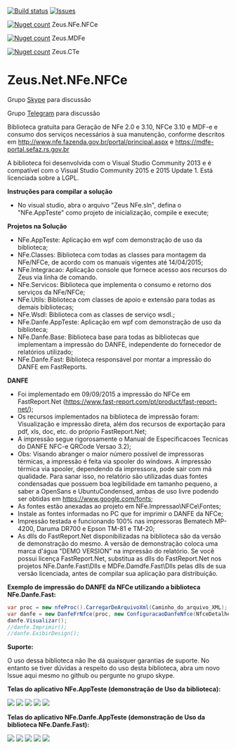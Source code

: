 [![Build status](https://ci.appveyor.com/api/projects/status/7igb6s48sw2p95o3/branch/master?svg=true)](https://ci.appveyor.com/project/adeniltonbs/zeus-net-nfe-nfce/branch/master) 
[![Issues](https://img.shields.io/github/issues/adeniltonbs/Zeus.Net.NFe.NFCe.svg?style=flat-square)](https://github.com/adeniltonbs/Zeus.Net.NFe.NFCe/issues)

  
[![Nuget count](http://img.shields.io/nuget/v/Zeus.Net.NFe.NFCe.svg)](http://www.nuget.org/packages/Zeus.Net.NFe.NFCe/)
 Zeus.NFe.NFCe

[![Nuget count](https://img.shields.io/nuget/v/Zeus.Net.MDFe.svg)](http://www.nuget.org/packages/Zeus.Net.MDFe/)
 Zeus.MDFe  

[![Nuget count](https://img.shields.io/nuget/v/Zeus.Net.CTe.svg)](http://www.nuget.org/packages/Zeus.Net.CTe/)
 Zeus.CTe  


Zeus.Net.NFe.NFCe
=================
Grupo [Skype](https://join.skype.com/CJbtNPlvbycL) para discussão

Grupo [Telegram](https://t.me/joinchat/DyE_jQ7rF3rxTqK1Kwoqog) para discussão

Biblioteca gratuita para Geração de NFe 2.0 e 3.10, NFCe 3.10 e MDF-e e consumo dos serviços necessários à sua manutenção, conforme descritos em http://www.nfe.fazenda.gov.br/portal/principal.aspx e https://mdfe-portal.sefaz.rs.gov.br

A biblioteca foi desenvolvida com o Visual Studio Community 2013 e é compatível com o Visual Studio Community 2015 e 2015 Update 1.
Está licenciada sobre a LGPL.

**Instruções para compilar a solução**
- No visual studio, abra o arquivo "Zeus NFe.sln", defina o "NFe.AppTeste" como projeto de inicialização, compile e execute;

**Projetos na Solução**
- NFe.AppTeste: Aplicação em wpf com demonstração de uso da biblioteca;
- NFe.Classes: Biblioteca com todas as classes para montagem da NFe/NFCe, de acordo com os manuais vigentes até 14/04/2015;
- NFe.Integracao: Aplicação console que fornece acesso aos recursos do Zeus via linha de comando.
- NFe.Servicos: Biblioteca que implementa o consumo e retorno dos serviços da NFe/NFCe;
- NFe.Utils: Biblioteca com classes de apoio e extensão para todas as demais bibliotecas;
- NFe.Wsdl: Biblioteca com as classes de serviço wsdl.;
- NFe.Danfe.AppTeste: Aplicação em wpf com demonstração de uso da biblioteca;
- NFe.Danfe.Base: Biblioteca base para todas as bibliotecas que implementam a impressão do DANFE, independente do fornecedor de relatórios utilizado;
- NFe.Danfe.Fast: Biblioteca responsável por montar a impressão do DANFE em FastReports.

**DANFE**
- Foi implementado em 09/09/2015 a impressão do NFCe em FastReport.Net (https://www.fast-report.com/pt/product/fast-report-net/);
- Os recursos implementados na biblioteca de impressão foram: Visualização e impressão direta, além dos recursos de exportação para pdf, xls, doc, etc. do próprio FastReport.Net;
- A impressão segue rigorosamente o Manual de Especificacoes Tecnicas do DANFE NFC-e QRCode Versao 3.2);
- Obs: Visando abranger o maior número possível de impressoras térmicas, a impressão é feita via spooler do windows. A impressão térmica via spooler, dependendo da impressora, pode sair com má qualidade. Para sanar isso, no relatório são utilizadas duas fontes condensadas que possuem boa legibilidade em tamanho pequeno, a saber a OpenSans e UbuntuCondensed, ambas de uso livre podendo ser obtidas em https://www.google.com/fonts;
- As fontes estão anexadas ao projeto em NFe.Impressao\NFCe\Fontes;
- Instale as fontes informadas no PC que for imprimir o DANFE da NFCe;
- Impressão testada e funcionando 100% nas impressoras Bematech MP-4200, Daruma DR700 e Epson TM-81 e TM-20;
- As dlls do FastReport.Net disponibilizadas na biblioteca são da versão de demonstração do mesmo. A versão de demonstração coloca uma marca d'água "DEMO VERSION" na impressão do relatório. Se você possui licença FastReport.Net, substitua as dlls do FastReport.Net nos projetos NFe.Danfe.Fast\Dlls e MDFe.Damdfe.Fast\Dlls pelas dlls de sua versão licenciada, antes de compilar sua aplicação para distribuição.

**Exemplo de impressão do DANFE da NFCe utilizando a biblioteca NFe.Danfe.Fast:**

```cs
var proc = new nfeProc().CarregarDeArquivoXml(Caminho_do_arquivo_XML);
var danfe = new DanfeFrNfce(proc, new ConfiguracaoDanfeNfce(NfceDetalheVendaNormal.UmaLinha, NfceDetalheVendaContigencia.UmaLinha, null/*Logomarca em byte[]*/), "00001", "XXXXXXXXXXXXXXXXXXXXXXXXXX");
danfe.Visualizar();
//danfe.Imprimir();
//danfe.ExibirDesign();

```

**Suporte:**

O uso dessa biblioteca não lhe dá quaisquer garantias de suporte. No entanto se tiver dúvidas a respeito do uso desta biblioteca, abra um novo Issue aqui mesmo no github ou pergunte no grupo skype.

**Telas do aplicativo NFe.AppTeste (demonstração de Uso da biblioteca):**

![](http://www.zeusautomacao.com.br/imagens/git/01.png)
![](http://www.zeusautomacao.com.br/imagens/git/02.png)
![](http://www.zeusautomacao.com.br/imagens/git/03.png)
![](http://www.zeusautomacao.com.br/imagens/git/04.png)
![](http://www.zeusautomacao.com.br/imagens/git/05.png)


**Telas do aplicativo NFe.Danfe.AppTeste (demonstração de Uso da biblioteca NFe.Danfe.Fast):**

![](http://www.zeusautomacao.com.br/imagens/git/07.png)
![](http://www.zeusautomacao.com.br/imagens/git/08.png)
![](http://www.zeusautomacao.com.br/imagens/git/09.png)
![](http://www.zeusautomacao.com.br/imagens/git/10.png)
![](http://www.zeusautomacao.com.br/imagens/git/11.jpg)
